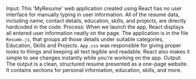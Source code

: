 Input: This 'MyResume' web application created using React has no user interface for manually typing in user information. All of the resume data, including name, contact details, education, skills, and projects, are directly hardcoded in the code.
Process: When we launch the app, React displays all entered user information neatly on the page. The application is in the file `Resume.js`, that groups all those details under suitable categories, Education, Skills and Projects. `App.css` was responsible for giving proper looks to things and keeping all text legible and readable. React also makes it simple to see changes instantly while you’re working on the app.
Output: The output is a clean, structured resume presented as a one-page website. It contains sections for personal information, education, skills, and more.
